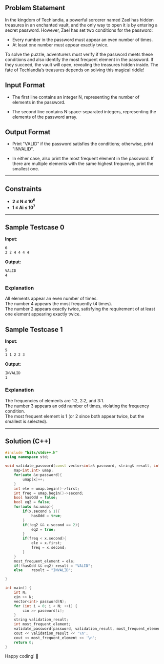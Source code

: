 ## Problem Statement

In the kingdom of Techlandia, a powerful sorcerer named Zael has hidden treasures in an enchanted vault, and the only way to open it is by entering a secret password. However, Zael has set two conditions for the password:

- Every number in the password must appear an even number of times.
- At least one number must appear exactly twice.

To solve the puzzle, adventurers must verify if the password meets these conditions and also identify the most frequent element in the password. If they succeed, the vault will open, revealing the treasures hidden inside. The fate of Techlandia’s treasures depends on solving this magical riddle!
## Input Format

- The first line contains an integer N, representing the number of elements in the password.

- The second line contains N space-separated integers, representing the elements of the password array.

## Output Format

- Print "VALID" if the password satisfies the conditions; otherwise, print "INVALID".

- In either case, also print the most frequent element in the password. If there are multiple elements with the same highest frequency, print the smallest one.

---

## Constraints

- **2 ≤ N ≤ 10<sup>6</sup>**  
- **1 ≤ Ai ≤ 10<sup>7</sup>**  

---

## Sample Testcase 0

**Input:**
```bash
6
2 2 4 4 4 4
```

**Output:**
```bash
VALID
4
```

### Explanation

All elements appear an even number of times.<br>
The number 4 appears the most frequently (4 times).<br>
The number 2 appears exactly twice, satisfying the requirement of at least one element appearing exactly twice.

## Sample Testcase 1

**Input:**
```bash
5
1 1 2 2 3
```

**Output:**
```bash
INVALID
1
```

### Explanation

The frequencies of elements are 1:2, 2:2, and 3:1.<br>
The number 3 appears an odd number of times, violating the frequency condition.<br>
The most frequent element is 1 (or 2 since both appear twice, but the smallest is selected).

---

## Solution (C++)

```cpp
#include "bits/stdc++.h"
using namespace std;

void validate_password(const vector<int>& password, string& result, int& most_frequent_element) {
    map<int,int> umap;
    for(auto &x:password){
        umap[x]++;
    }
    int ele = umap.begin()->first;
    int freq = umap.begin()->second;
    bool hasOdd = false;
    bool eq2 = false;
    for(auto &x:umap){
        if(x.second & 1){
            hasOdd = true;
        }
        if(!eq2 && x.second == 2){
            eq2 = true;
        }
        if(freq < x.second){
            ele = x.first;
            freq = x.second;
        }
    }
    most_frequent_element = ele;
    if(!hasOdd && eq2) result = "VALID";
    else    result = "INVALID";

}

int main() {
    int N;
    cin >> N;
    vector<int> password(N);
    for (int i = 0; i < N; ++i) {
        cin >> password[i];
    }
    string validation_result;
    int most_frequent_element;
    validate_password(password, validation_result, most_frequent_element);
    cout << validation_result << '\n';
    cout << most_frequent_element << '\n';
    return 0;
}
```


Happy coding! 🚀

